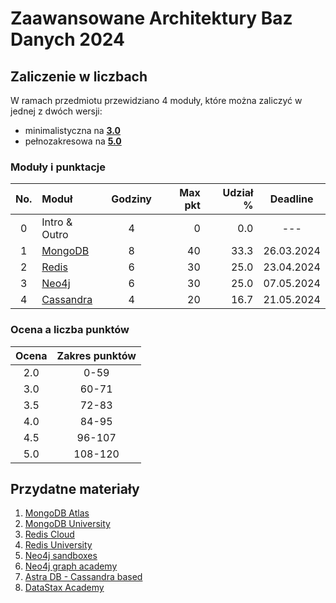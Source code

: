 # Zaawansowane Architektury Baz Danych 2024

## Zaliczenie w liczbach

W ramach przedmiotu przewidziano 4 moduły, które można zaliczyć w jednej z dwóch wersji:

- minimalistyczna na **[3.0](/minimal-labs.md)**
- pełnozakresowa na **[5.0](/full-labs.md)**

### Moduły i punktacje

| No. | Moduł                             | Godziny | Max pkt | Udział % |  Deadline  |
| :-: | :-------------------------------- | :-----: | ------: | -------: | :--------: |
|  0  | Intro & Outro                     |    4    |       0 |      0.0 |    ---     |
|  1  | [MongoDB](/mongodb/README.md)     |    8    |      40 |     33.3 | 26.03.2024 |
|  2  | [Redis](/redis/README.md)         |    6    |      30 |     25.0 | 23.04.2024 |
|  3  | [Neo4j](/neo4j/README.md)         |    6    |      30 |     25.0 | 07.05.2024 |
|  4  | [Cassandra](/cassandra/README.md) |    4    |      20 |     16.7 | 21.05.2024 |

### Ocena a liczba punktów

| Ocena | Zakres punktów |
| :---: | :------------: |
|  2.0  |      0-59      |
|  3.0  |     60-71      |
|  3.5  |     72-83      |
|  4.0  |     84-95      |
|  4.5  |     96-107     |
|  5.0  |    108-120     |

## Przydatne materiały

1. [MongoDB Atlas](https://www.mongodb.com/cloud/atlas)
2. [MongoDB University](https://learn.mongodb.com/)
3. [Redis Cloud](https://app.redislabs.com/)
4. [Redis University](https://university.redis.com/)
5. [Neo4j sandboxes](https://neo4j.com/sandbox/)
6. [Neo4j graph academy](https://graphacademy.neo4j.com/)
7. [Astra DB - Cassandra based](https://www.datastax.com/products/datastax-astra)
8. [DataStax Academy](https://datastax.academy/)
